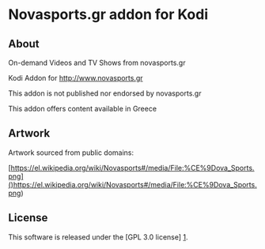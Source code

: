 
Novasports.gr addon for Kodi
======================

About
-----
On-demand Videos and TV Shows from novasports.gr

Kodi Addon for http://www.novasports.gr

This addon is not published nor endorsed by novasports.gr

This addon offers content available in Greece


Artwork
---------------------
Artwork sourced from public domains:

[https://el.wikipedia.org/wiki/Novasports#/media/File:%CE%9Dova_Sports.png]()https://el.wikipedia.org/wiki/Novasports#/media/File:%CE%9Dova_Sports.png)


License
-------
This software is released under the [GPL 3.0 license] [1].

[1]: http://www.gnu.org/licenses/gpl-3.0.html